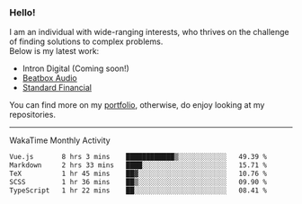 ### Hello!

I am an individual with wide-ranging interests, who thrives on the challenge of finding solutions to complex problems. <br/> Below is my latest work:
- Intron Digital (Coming soon!)
- [Beatbox Audio](https://bumbleboss.xyz/w/beatbox-audio)
- [Standard Financial](https://bumbleboss.xyz/w/standard-financial)

You can find more on my [portfolio](https://bumbleboss.xyz/work), otherwise, do enjoy looking at my repositories.

---

WakaTime Monthly Activity

<!--START_SECTION:waka-->

```txt
Vue.js       8 hrs 3 mins    ████████████▒░░░░░░░░░░░░   49.39 %
Markdown     2 hrs 33 mins   ████░░░░░░░░░░░░░░░░░░░░░   15.71 %
TeX          1 hr 45 mins    ██▓░░░░░░░░░░░░░░░░░░░░░░   10.76 %
SCSS         1 hr 36 mins    ██▒░░░░░░░░░░░░░░░░░░░░░░   09.90 %
TypeScript   1 hr 22 mins    ██░░░░░░░░░░░░░░░░░░░░░░░   08.41 %
```

<!--END_SECTION:waka-->
